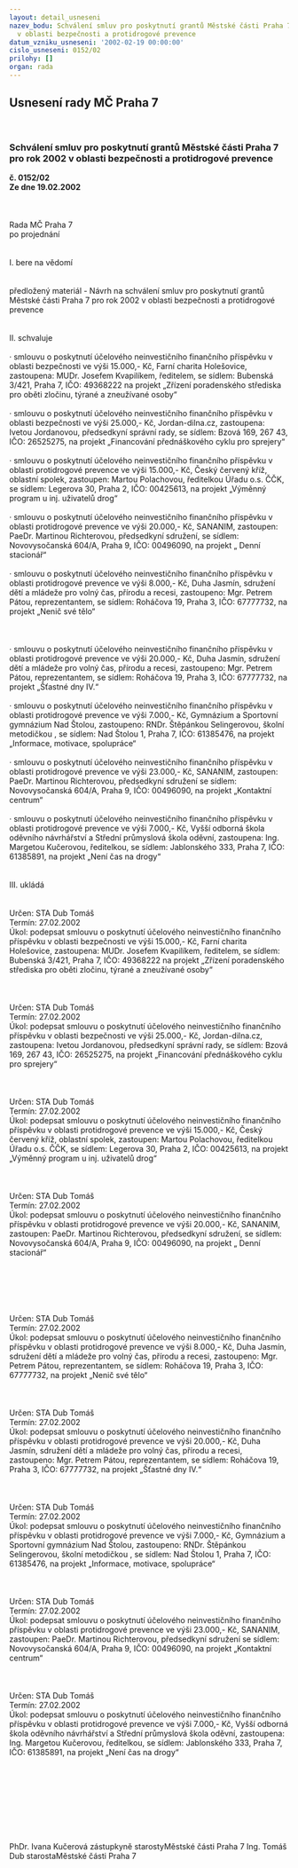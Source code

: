 ```yaml
---
layout: detail_usneseni
nazev_bodu: Schválení smluv pro poskytnutí grantů Městské části Praha 7 pro rok 2002
  v oblasti bezpečnosti a protidrogové prevence
datum_vzniku_usneseni: '2002-02-19 00:00:00'
cislo_usneseni: 0152/02
prilohy: []
organ: rada
---
```

<div id="ucUsn_pList" class="usn">
	<span><h2>Usnesení rady MČ Praha 7 </h2>
<br></span><div class="standBody">
<span><h3>Schválení smluv pro poskytnutí grantů Městské části Praha 7 pro rok 2002 v oblasti bezpečnosti a protidrogové prevence</h3></span><div class="center">
		<strong>č. 0152/02</strong><br>
	</div>
<div class="center">
		<strong>Ze dne 19.02.2002</strong><br><br>
	</div>
<br><br>Rada MČ Praha 7<br>po projednání<br><br><br>I.	bere na vědomí<br><br> <br>předložený materiál - Návrh na schválení smluv pro poskytnutí grantů Městské části Praha 7 pro rok 2002 v oblasti bezpečnosti a protidrogové prevence<br><br><br>II.	schvaluje <br><br>·	smlouvu o poskytnutí účelového neinvestičního finančního příspěvku v oblasti bezpečnosti ve výši 15.000,- Kč, Farní charita Holešovice, zastoupena: MUDr. Josefem Kvapilíkem, ředitelem, se sídlem: Bubenská 3/421, Praha 7, IČO: 49368222 na projekt „Zřízení poradenského střediska pro oběti zločinu, týrané a zneužívané osoby“<br>	<br>·	smlouvu o poskytnutí účelového neinvestičního finančního příspěvku v oblasti bezpečnosti ve výši 25.000,- Kč, Jordan-dilna.cz, zastoupena: Ivetou Jordanovou, předsedkyní správní rady, se sídlem: Bzová 169, 267 43, IČO: 26525275, na projekt „Financování přednáškového cyklu pro sprejery“<br>	<br>·	smlouvu o poskytnutí účelového neinvestičního finančního příspěvku v oblasti protidrogové prevence ve výši 15.000,- Kč, Český červený kříž, oblastní spolek, zastoupen: Martou Polachovou, ředitelkou Úřadu o.s. ČČK, se sídlem: Legerova 30, Praha 2, IČO: 00425613, na projekt „Výměnný program u inj. uživatelů drog“<br>	<br>·	smlouvu o poskytnutí účelového neinvestičního finančního příspěvku v oblasti protidrogové prevence ve výši 20.000,- Kč, SANANIM, zastoupen: PaeDr. Martinou Richterovou, předsedkyní sdružení, se sídlem: Novovysočanská 604/A, Praha 9, IČO: 00496090, na projekt „ Denní stacionář“<br>	<br>·	smlouvu o poskytnutí účelového neinvestičního finančního příspěvku v oblasti protidrogové prevence ve výši 8.000,- Kč, Duha Jasmín, sdružení dětí a mládeže pro volný čas, přírodu a recesi, zastoupeno: Mgr. Petrem Pátou, reprezentantem, se sídlem: Roháčova 19, Praha 3, IČO: 67777732, na projekt „Nenič své tělo“<br>	<br>	<br>	<br>·	smlouvu o poskytnutí účelového neinvestičního finančního příspěvku v oblasti protidrogové prevence ve výši 20.000,- Kč, Duha Jasmín, sdružení dětí a mládeže pro volný čas, přírodu a recesi, zastoupeno: Mgr. Petrem Pátou, reprezentantem, se sídlem: Roháčova 19, Praha 3, IČO: 67777732, na projekt „Šťastné dny IV.“<br>	<br>·	smlouvu o poskytnutí účelového neinvestičního finančního příspěvku v oblasti protidrogové prevence ve výši 7.000,- Kč, Gymnázium a Sportovní gymnázium Nad Štolou, zastoupeno: RNDr. Štěpánkou Selingerovou, školní metodičkou , se sídlem: Nad Štolou 1, Praha 7, IČO: 61385476, na projekt „Informace, motivace, spolupráce“<br>	<br>·	smlouvu o poskytnutí účelového neinvestičního finančního příspěvku v oblasti protidrogové prevence ve výši 23.000,- Kč, SANANIM, zastoupen: PaeDr. Martinou Richterovou, předsedkyní sdružení se sídlem: Novovysočanská 604/A, Praha 9, IČO: 00496090, na projekt „Kontaktní centrum“<br>	<br>·	smlouvu o poskytnutí účelového neinvestičního finančního příspěvku v oblasti protidrogové prevence ve výši 7.000,- Kč, Vyšší odborná škola oděvního návrhářství a Střední průmyslová škola oděvní, zastoupena: Ing. Margetou Kučerovou, ředitelkou, se sídlem: Jablonského 333, Praha 7, IČO: 61385891, na projekt „Není čas na drogy“<br><br><br>III.	ukládá <br><br> <br>Určen:	STA Dub Tomáš<br>Termín: 27.02.2002<br>Úkol:	podepsat smlouvu o poskytnutí účelového neinvestičního finančního příspěvku v oblasti bezpečnosti ve výši 15.000,- Kč, Farní charita Holešovice, zastoupena: MUDr. Josefem Kvapilíkem, ředitelem, se sídlem: Bubenská 3/421, Praha 7, IČO: 49368222 na projekt „Zřízení poradenského střediska pro oběti zločinu, týrané a zneužívané osoby“<br> <br><br> <br>Určen:	STA Dub Tomáš<br>Termín: 27.02.2002<br>Úkol:	podepsat smlouvu o poskytnutí účelového neinvestičního finančního příspěvku v oblasti bezpečnosti ve výši 25.000,- Kč, Jordan-dilna.cz, zastoupena: Ivetou Jordanovou, předsedkyní správní rady, se sídlem: Bzová 169, 267 43, IČO: 26525275, na projekt „Financování přednáškového cyklu pro sprejery“<br> <br><br> <br>Určen:	STA Dub Tomáš<br>Termín: 27.02.2002<br>Úkol:	podepsat smlouvu o poskytnutí účelového neinvestičního finančního příspěvku v oblasti protidrogové prevence ve výši 15.000,- Kč, Český červený kříž, oblastní spolek, zastoupen: Martou Polachovou, ředitelkou Úřadu o.s. ČČK, se sídlem: Legerova 30, Praha 2, IČO: 00425613, na projekt „Výměnný program u inj. uživatelů drog“<br> <br><br> <br>Určen:	STA Dub Tomáš<br>Termín: 27.02.2002<br>Úkol:	podepsat smlouvu o poskytnutí účelového neinvestičního finančního příspěvku v oblasti protidrogové prevence ve výši 20.000,- Kč, SANANIM, zastoupen: PaeDr. Martinou Richterovou, předsedkyní sdružení, se sídlem: Novovysočanská 604/A, Praha 9, IČO: 00496090, na projekt „ Denní stacionář“<br> <br><br><br><br><br> <br>Určen:	STA Dub Tomáš<br>Termín: 27.02.2002<br>Úkol:	podepsat smlouvu o poskytnutí účelového neinvestičního finančního příspěvku v oblasti protidrogové prevence ve výši 8.000,- Kč, Duha Jasmín, sdružení dětí a mládeže pro volný čas, přírodu a recesi, zastoupeno: Mgr. Petrem Pátou, reprezentantem, se sídlem: Roháčova 19, Praha 3, IČO: 67777732, na projekt „Nenič své tělo“<br> <br><br> <br>Určen:	STA Dub Tomáš<br>Termín: 27.02.2002<br>Úkol:	podepsat smlouvu o poskytnutí účelového neinvestičního finančního příspěvku v oblasti protidrogové prevence ve výši 20.000,- Kč, Duha Jasmín, sdružení dětí a mládeže pro volný čas, přírodu a recesi, zastoupeno: Mgr. Petrem Pátou, reprezentantem, se sídlem: Roháčova 19, Praha 3, IČO: 67777732, na projekt „Šťastné dny IV.“<br> <br><br> <br>Určen:	STA Dub Tomáš<br>Termín: 27.02.2002<br>Úkol:	podepsat smlouvu o poskytnutí účelového neinvestičního finančního příspěvku v oblasti protidrogové prevence ve výši 7.000,- Kč, Gymnázium a Sportovní gymnázium Nad Štolou, zastoupeno: RNDr. Štěpánkou Selingerovou, školní metodičkou , se sídlem: Nad Štolou 1, Praha 7, IČO: 61385476, na projekt „Informace, motivace, spolupráce“<br> <br><br> <br>Určen:	STA Dub Tomáš<br>Termín: 27.02.2002<br>Úkol:	podepsat smlouvu o poskytnutí účelového neinvestičního finančního příspěvku v oblasti protidrogové prevence ve výši 23.000,- Kč, SANANIM, zastoupen: PaeDr. Martinou Richterovou, předsedkyní sdružení se sídlem: Novovysočanská 604/A, Praha 9, IČO: 00496090, na projekt „Kontaktní centrum“<br> <br><br> <br>Určen:	STA Dub Tomáš<br>Termín: 27.02.2002<br>Úkol:	podepsat smlouvu o poskytnutí účelového neinvestičního finančního příspěvku v oblasti protidrogové prevence ve výši 7.000,- Kč, Vyšší odborná škola oděvního návrhářství a Střední průmyslová škola oděvní, zastoupena: Ing. Margetou Kučerovou, ředitelkou, se sídlem: Jablonského 333, Praha 7, IČO: 61385891, na projekt „Není čas na drogy“<br> <br><br> <br><br><br><br><br> <br>	<br>PhDr. Ivana Kučerová zástupkyně starostyMěstské části Praha 7	Ing. Tomáš Dub starostaMěstské části Praha 7<br>	<br><br>
</div>
</div>